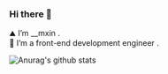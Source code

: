 
### Hi there 👋


<!--
**mxin-d/mxin-d** is a ✨ _special_ ✨ repository because its `README.md` (this file) appears on your GitHub profile. -->

⛰ I’m __mxin . <br/>
🌱 I’m a front-end development engineer . <br/>

![Anurag's github stats](https://github-readme-stats.vercel.app/api?username=mxin-d&show_icons=true&theme=tokyonight)

<!-- - 🤔 I’m looking for help with ...
- 💬 Ask me about ...
- 📫 How to reach me: ...
- 😄 Pronouns: ...
- ⚡ Fun fact: ... -->


